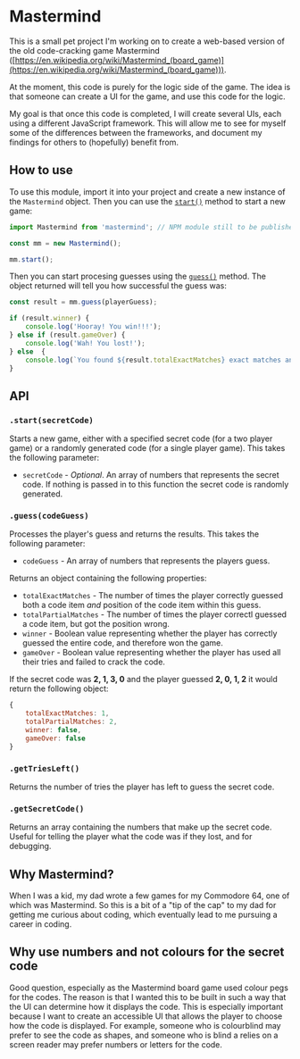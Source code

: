 # Mastermind

This is a small pet project I'm working on to create a web-based version of the old code-cracking game Mastermind ([https://en.wikipedia.org/wiki/Mastermind_(board_game)](https://en.wikipedia.org/wiki/Mastermind_(board_game))).

At the moment, this code is purely for the logic side of the game. The idea is that someone can create a UI for the game, and use this code for the logic.

My goal is that once this code is completed, I will create several UIs, each using a different JavaScript framework. This will allow me to see for myself some of the differences between the frameworks, and document my findings for others to (hopefully) benefit from.

## How to use

To use this module, import it into your project and create a new instance of the `Mastermind` object. Then you can use the [`start()`](#startsecretcode) method to start a new game:

```javascript
import Mastermind from 'mastermind'; // NPM module still to be published

const mm = new Mastermind();

mm.start();
```

Then you can start procesing guesses using the [`guess()`](#guesscodeguess) method. The object returned will tell you how successful the guess was:

```javascript
const result = mm.guess(playerGuess);

if (result.winner) {
    console.log('Hooray! You win!!!');
} else if (result.gameOver) {
    console.log('Wah! You lost!');
} else  {
    console.log(`You found ${result.totalExactMatches} exact matches and ${result.totalPartialMatches} partial matches`);
}
```

## API

### `.start(secretCode)`

Starts a new game, either with a specified secret code (for a two player game) or a randomly generated code (for a single player game). This takes the following parameter:

- `secretCode` - _Optional_. An array of numbers that represents the secret code. If nothing is passed in to this function the secret code is randomly generated.

### `.guess(codeGuess)`

Processes the player's guess and returns the results. This takes the following parameter:

- `codeGuess` - An array of numbers that represents the players guess.

Returns an object containing the following properties:

- `totalExactMatches` - The number of times the player correctly guessed both a code item _and_ position of the code item within this guess.
- `totalPartialMatches` - The number of times the player correctl guessed a code item, but got the position wrong.
- `winner` - Boolean value representing whether the player has correctly guessed the entire code, and therefore won the game.
- `gameOver` - Boolean value representing whether the player has used all their tries and failed to crack the code.

If the secret code was **2, 1, 3, 0** and the player guessed **2, 0, 1, 2** it would return the following object:

```javascript
{
    totalExactMatches: 1,
    totalPartialMatches: 2,
    winner: false,
    gameOver: false
}
```

### `.getTriesLeft()`

Returns the number of tries the player has left to guess the secret code.

### `.getSecretCode()`

Returns an array containing the numbers that make up the secret code. Useful for telling the player what the code was if they lost, and for debugging.

## Why Mastermind?

When I was a kid, my dad wrote a few games for my Commodore 64, one of which was Mastermind. So this is a bit of a "tip of the cap" to my dad for getting me curious about coding, which eventually lead to me pursuing a career in coding.

## Why use numbers and not colours for the secret code

Good question, especially as the Mastermind board game used colour pegs for the codes. The reason is that I wanted this to be built in such a way that the UI can determine how it displays the code. This is especially important because I want to create an accessible UI that allows the player to choose how the code is displayed. For example, someone who is colourblind may prefer to see the code as shapes, and someone who is blind a relies on a screen reader may prefer numbers or letters for the code.